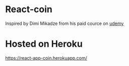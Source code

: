 # React-coin
Inspired by Dimi Mikadze from his paid cource on [udemy](https://www.udemy.com/learn-react-by-building-and-deploying-production-ready-app/learn/lecture/12102120?start=0#overview) 
# Hosted on Heroku
https://react-app-coin.herokuapp.com/
